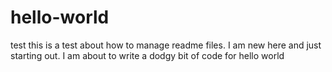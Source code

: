 # hello-world
test
this is a test about how to manage readme files.  I am new here and just starting out.
I am about to write a dodgy bit of code for hello world
